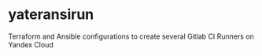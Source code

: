 # yateransirun
Terraform and Ansible configurations to create several Gitlab CI Runners on Yandex Cloud
